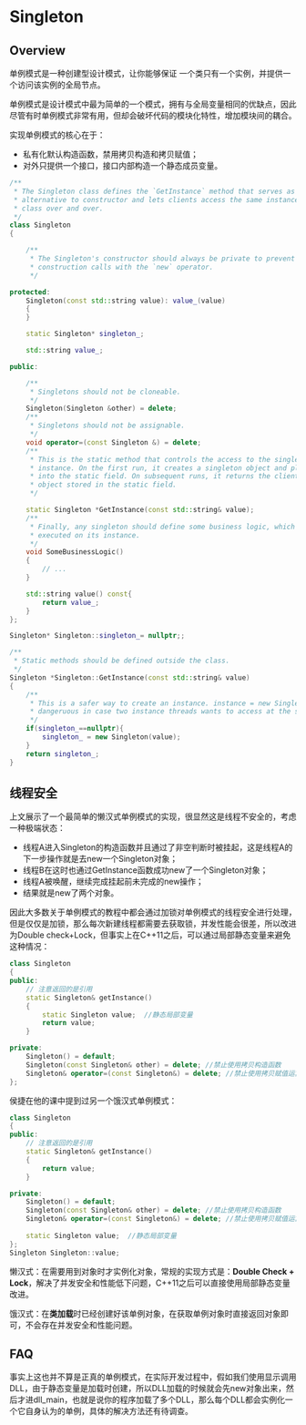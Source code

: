# Singleton

## Overview

单例模式是一种创建型设计模式，让你能够保证 一个类只有一个实例，并提供一个访问该实例的全局节点。

单例模式是设计模式中最为简单的一个模式，拥有与全局变量相同的优缺点，因此尽管有时单例模式非常有用，但却会破坏代码的模块化特性，增加模块间的耦合。

实现单例模式的核心在于：

- 私有化默认构造函数，禁用拷贝构造和拷贝赋值；
- 对外只提供一个接口，接口内部构造一个静态成员变量。

```c++
/**
 * The Singleton class defines the `GetInstance` method that serves as an
 * alternative to constructor and lets clients access the same instance of this
 * class over and over.
 */
class Singleton
{

    /**
     * The Singleton's constructor should always be private to prevent direct
     * construction calls with the `new` operator.
     */

protected:
    Singleton(const std::string value): value_(value)
    {
    }

    static Singleton* singleton_;

    std::string value_;

public:

    /**
     * Singletons should not be cloneable.
     */
    Singleton(Singleton &other) = delete;
    /**
     * Singletons should not be assignable.
     */
    void operator=(const Singleton &) = delete;
    /**
     * This is the static method that controls the access to the singleton
     * instance. On the first run, it creates a singleton object and places it
     * into the static field. On subsequent runs, it returns the client existing
     * object stored in the static field.
     */

    static Singleton *GetInstance(const std::string& value);
    /**
     * Finally, any singleton should define some business logic, which can be
     * executed on its instance.
     */
    void SomeBusinessLogic()
    {
        // ...
    }

    std::string value() const{
        return value_;
    } 
};

Singleton* Singleton::singleton_= nullptr;;

/**
 * Static methods should be defined outside the class.
 */
Singleton *Singleton::GetInstance(const std::string& value)
{
    /**
     * This is a safer way to create an instance. instance = new Singleton is
     * dangeruous in case two instance threads wants to access at the same time
     */
    if(singleton_==nullptr){
        singleton_ = new Singleton(value);
    }
    return singleton_;
}
```

##  线程安全

上文展示了一个最简单的懒汉式单例模式的实现，很显然这是线程不安全的，考虑一种极端状态：

- 线程A进入Singleton的构造函数并且通过了非空判断时被挂起，这是线程A的下一步操作就是去new一个Singleton对象；
- 线程B在这时也通过GetInstance函数成功new了一个Singleton对象；
- 线程A被唤醒，继续完成挂起前未完成的new操作；
- 结果就是new了两个对象。

因此大多数关于单例模式的教程中都会通过加锁对单例模式的线程安全进行处理，但是仅仅是加锁，那么每次新建线程都需要去获取锁，并发性能会很差，所以改进为Double check+Lock，但事实上在C++11之后，可以通过局部静态变量来避免这种情况：

```c++
class Singleton
{
public:
	// 注意返回的是引用
	static Singleton& getInstance()
	{
		static Singleton value;  //静态局部变量
		return value;
	}

private:
	Singleton() = default;
	Singleton(const Singleton& other) = delete; //禁止使用拷贝构造函数
	Singleton& operator=(const Singleton&) = delete; //禁止使用拷贝赋值运算符
};
```

侯捷在他的课中提到过另一个饿汉式单例模式：

```c++
class Singleton
{
public:
	// 注意返回的是引用
	static Singleton& getInstance()
	{
		return value;
	}

private:
	Singleton() = default;
	Singleton(const Singleton& other) = delete; //禁止使用拷贝构造函数
	Singleton& operator=(const Singleton&) = delete; //禁止使用拷贝赋值运算符
    
    static Singleton value;  //静态局部变量
};
Singleton Singleton::value;
```

懒汉式：在需要用到对象时才实例化对象，常规的实现方式是：**Double Check + Lock**，解决了并发安全和性能低下问题，C++11之后可以直接使用局部静态变量改进。

饿汉式：在**类加载**时已经创建好该单例对象，在获取单例对象时直接返回对象即可，不会存在并发安全和性能问题。

## FAQ

事实上这也并不算是正真的单例模式，在实际开发过程中，假如我们使用显示调用DLL，由于静态变量是加载时创建，所以DLL加载的时候就会先new对象出来，然后才进dll_main，也就是说你的程序加载了多个DLL，那么每个DLL都会实例化一个它自身认为的单例，具体的解决方法还有待调查。

